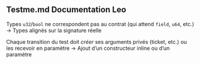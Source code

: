 ## Testme.md Documentation Leo

Types `u32`/`bool` ne correspondent pas au contrat (qui attend `field`, `u64`, etc.) -> Types alignés sur la signature réelle

Chaque transition du test doit *créer* ses arguments privés (ticket, etc.) ou les recevoir en paramètre -> Ajout d’un constructeur inline ou d’un paramètre
